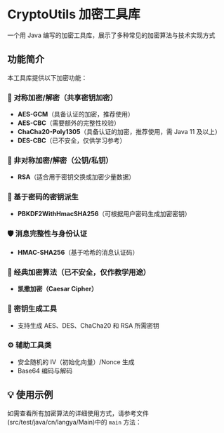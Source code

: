 # CryptoUtils 加密工具库

一个用 Java 编写的加密工具库，展示了多种常见的加密算法与技术实现方式

## 功能简介

本工具库提供以下加密功能：

### 🔐 对称加密/解密（共享密钥加密）

- **AES-GCM**（具备认证的加密，推荐使用）
- **AES-CBC**（需要额外的完整性校验）
- **ChaCha20-Poly1305**（具备认证的加密，推荐使用，需 Java 11 及以上）
- **DES-CBC**（已不安全，仅供学习参考）

### 🔑 非对称加密/解密（公钥/私钥）

- **RSA**（适合用于密钥交换或加密少量数据）

### 🔏 基于密码的密钥派生

- **PBKDF2WithHmacSHA256**（可根据用户密码生成加密密钥）

### 🛡️ 消息完整性与身份认证

- **HMAC-SHA256**（基于哈希的消息认证码）

### 📜 经典加密算法（已不安全，仅作教学用途）

- **凯撒加密（Caesar Cipher）**

### 🧰 密钥生成工具

- 支持生成 AES、DES、ChaCha20 和 RSA 所需密钥

### ⚙️ 辅助工具类

- 安全随机的 IV（初始化向量）/Nonce 生成
- Base64 编码与解码

## 💡 使用示例

如需查看所有加密算法的详细使用方式，请参考文件(src/test/java/cn/langya/Main)中的 `main` 方法：